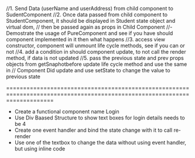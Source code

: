 //1. Send Data (userName and userAddress) from child component to SudentComponent
//2. Once data passed from child component to StudentComponent, it should be displayed in Student state object and virtual dom, 
//   then be passed again as props in Child Component
//- Demostrate the usage of PureComponent and see if you have should component implemented in it then what happens
//3. access view constructor, component will unmount life cycle methods, see if you can or not
//4. add a condition in should component update, to not call the render method, if data is not updated
//5. pass the previous state and prev props objects from getSnaphotbefore update life cycle method and use the same in 
// Component Did update and use setState to change the value to previous state

==========================================================================================================================

- Create a functional component name Login
- Use Div Baased Structure to show text boxes for login details needs to be 4
- Create one event handler and bind the state change with it to call re-render
- Use one of the textbox to change the data without using event handler, but using inline code